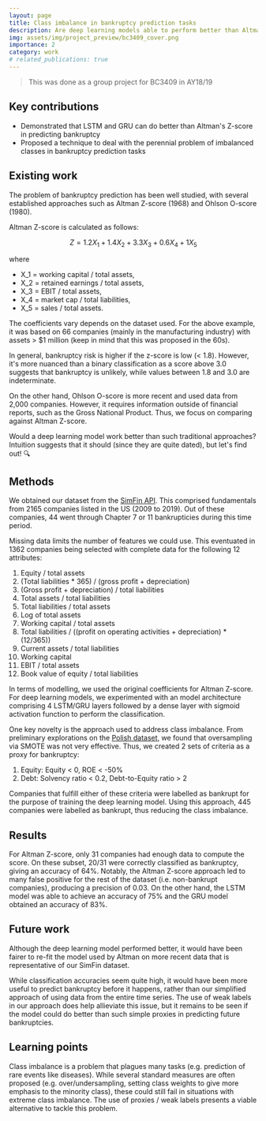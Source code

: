 ```yaml
---
layout: page
title: Class imbalance in bankruptcy prediction tasks
description: Are deep learning models able to perform better than Altman?
img: assets/img/project_preview/bc3409_cover.png
importance: 2
category: work
# related_publications: true
---
```


> This was done as a group project for BC3409 in AY18/19

## Key contributions

- Demonstrated that LSTM and GRU can do better than Altman's Z-score in predicting bankruptcy
- Proposed a technique to deal with the perennial problem of imbalanced classes in bankruptcy prediction tasks

<!-- ## Motivation

Alpha!  -->

## Existing work

The problem of bankruptcy prediction has been well studied, with several established approaches such as Altman Z-score (1968) and Ohlson O-score (1980). 

Altman Z-score is calculated as follows:

$$Z = 1.2 X_1 + 1.4 X_2 + 3.3 X_3 + 0.6 X_4 + 1 X_5$$

where 
- X_1 = working capital / total assets, 
- X_2 = retained earnings / total assets,
- X_3 = EBIT / total assets,
- X_4 = market cap / total liabilities,
- X_5 = sales / total assets.

The coefficients vary depends on the dataset used. For the above example, it was based on 66 companies (mainly in the manufacturing industry) with assets > $1 million (keep in mind that this was proposed in the 60s).  

In general, bankruptcy risk is higher if the z-score is low (< 1.8). However, it's more nuanced than a binary classification as a score above 3.0 suggests that bankruptcy is unlikely, while values between 1.8 and 3.0 are indeterminate.

On the other hand, Ohlson O-score is more recent and used data from 2,000 companies. However, it requires information outside of financial reports, such as the Gross National Product. Thus, we focus on comparing against Altman Z-score.

Would a deep learning model work better than such traditional approaches? Intuition suggests that it should (since they are quite dated), but let's find out! 🔍


## Methods

We obtained our dataset from the [SimFin API](https://www.simfin.com/en/fundamental-data-download/). This comprised fundamentals from 2165 companies listed in the US (2009 to 2019). Out of these companies, 44 went through Chapter 7 or 11 bankrupticies during this time period. 

Missing data limits the number of features we could use. This eventuated in 1362 companies being selected with complete data for the following 12 attributes:

1.	Equity / total assets
2.	(Total liabilities * 365) / (gross profit + depreciation)
3.	(Gross profit + depreciation) / total liabilities
4.	Total assets / total liabilities
5.	Total liabilities / total assets
6.	Log of total assets
7.	Working capital / total assets
8.	Total liabilities / ((profit on operating activities + depreciation) * (12/365))
9.	Current assets / total liabilities
10.	Working capital
11.	EBIT / total assets
12.	Book value of equity / total liabilities

In terms of modelling, we used the original coefficients for Altman Z-score. For deep learning models, we experimented with an model architecture comprising 4 LSTM/GRU layers followed by a dense layer with sigmoid  activation function to perform the classification. 

One key novelty is the approach used to address class imbalance. From preliminary explorations on the [Polish dataset](https://archive.ics.uci.edu/dataset/365/polish+companies+bankruptcy+data), we found that oversampling via SMOTE was not very effective. Thus, we created 2 sets of criteria as a proxy for bankruptcy:

1. Equity: Equity < 0, ROE < -50%
2. Debt: Solvency ratio < 0.2, Debt-to-Equity ratio > 2

Companies that fulfill either of these criteria were labelled as bankrupt for the purpose of training the deep learning model. Using this approach, 445 companies were labelled as bankrupt, thus reducing the class imbalance.

## Results

For Altman Z-score, only 31 companies had enough data to compute the score. On these subset, 20/31 were correctly classified as bankruptcy, giving an accuracy of 64%. Notably, the Altman Z-score approach led to many false positive for the rest of the dataset (i.e. non-bankrupt companies), producing a precision of 0.03. On the other hand, the LSTM model was able to achieve an accuracy of 75% and the GRU model obtained an accuracy of 83%. 

## Future work

Although the deep learning model performed better, it would have been fairer to re-fit the model used by Altman on more recent data that is representative of our SimFin dataset. 

While classification accuracies seem quite high, it would have been more useful to predict bankruptcy before it happens, rather than our simplified approach of using data from the entire time series. The use of weak labels in our approach does help allieviate this issue, but it remains to be seen if the model could do better than such simple proxies in predicting future bankruptcies.

## Learning points

Class imbalance is a problem that plagues many tasks (e.g. prediction of rare events like diseases). While several standard measures are often proposed (e.g. over/undersampling, setting class weights to give more emphasis to the minority class), these could still fail in situations with extreme class imbalance. The use of proxies / weak labels presents a viable alternative to tackle this problem.